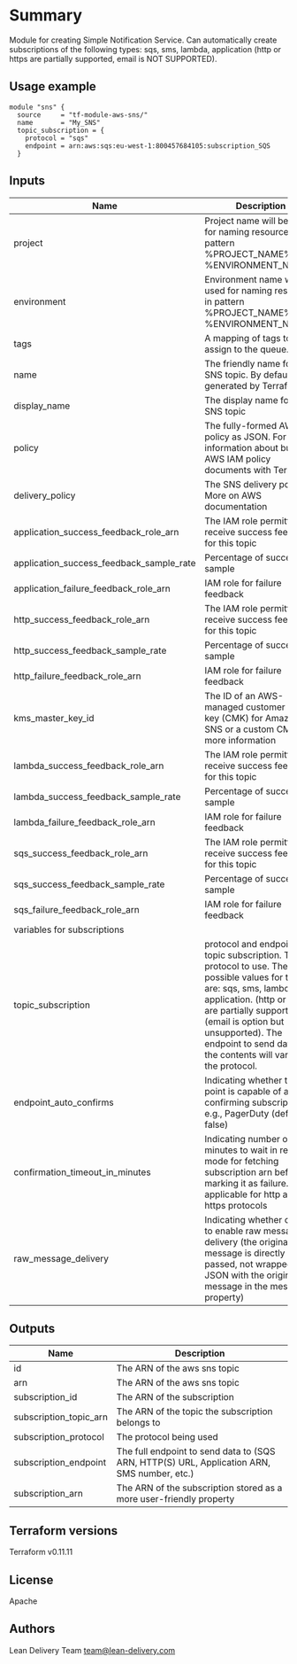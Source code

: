 # Summary

Module for creating Simple Notification Service.
Can automatically create subscriptions of the following types: sqs, sms, lambda, application (http or https are partially supported, email is NOT SUPPORTED).

## Usage example

```hcl
module "sns" {
  source     = "tf-module-aws-sns/"
  name       = "My_SNS"
  topic_subscription = {
    protocol = "sqs"
    endpoint = arn:aws:sqs:eu-west-1:800457684105:subscription_SQS
  }

```

## Inputs

| Name | Description | Type | Default | Required |
|------|-------------|:----:|:-----:|:-----:|
| project | Project name will be used for naming resources in pattern %PROJECT_NAME%-%ENVIRONMENT_NAME% | | "project" | no |
| environment | Environment name will be used for naming resources in pattern %PROJECT_NAME%-%ENVIRONMENT_NAME% | | "test" | no |
| tags | A mapping of tags to assign to the queue. | "map" | {} | no |
| name | The friendly name for the SNS topic. By default generated by Terraform. | "string" | "" | no |
| display_name | The display name for the SNS topic | "string" | "" | no |
| policy | The fully-formed AWS policy as JSON. For more information about building AWS IAM policy documents with Terraform | "string" | "" | no |
| delivery_policy | The SNS delivery policy. More on AWS documentation | "string" | "" | no |
| application_success_feedback_role_arn | The IAM role permitted to receive success feedback for this topic | "string" | "" | no |
| application_success_feedback_sample_rate | Percentage of success to sample | "string" | "" | no |
| application_failure_feedback_role_arn | IAM role for failure feedback | "string" | "" | no |
| http_success_feedback_role_arn | The IAM role permitted to receive success feedback for this topic | "string" | "" | no |
| http_success_feedback_sample_rate | Percentage of success to sample | | 100 | no |
| http_failure_feedback_role_arn | IAM role for failure feedback | "string" | "" | no |
| kms_master_key_id | The ID of an AWS-managed customer master key (CMK) for Amazon SNS or a custom CMK. For more information | "string" | "" | no |
| lambda_success_feedback_role_arn | The IAM role permitted to receive success feedback for this topic | "string" | "" | no |
| lambda_success_feedback_sample_rate | Percentage of success to sample | "" | 100 | no |
| lambda_failure_feedback_role_arn | IAM role for failure feedback | "string" | "" | no |
| sqs_success_feedback_role_arn | The IAM role permitted to receive success feedback for this topic | "string" | "" | no |
| sqs_success_feedback_sample_rate | Percentage of success to sample | | 100 | no |
| sqs_failure_feedback_role_arn | IAM role for failure feedback | "string" | "" | no |
| variables for subscriptions |
| topic_subscription | protocol and endpoint for topic subscription. The protocol to use. The possible values for this are: sqs, sms, lambda, application. (http or https are partially supported) (email is option but unsupported). The endpoint to send data to, the contents will vary with the protocol. | "map" | { protocol = "" endpoint = "" } | no |
| endpoint_auto_confirms | Indicating whether the end point is capable of auto confirming subscription e.g., PagerDuty (default is false) | "string" | "false" | no |
| confirmation_timeout_in_minutes | Indicating number of minutes to wait in retying mode for fetching subscription arn before marking it as failure. Only applicable for http and https protocols | | 1 | no |
| raw_message_delivery | Indicating whether or not to enable raw message delivery (the original message is directly passed, not wrapped in JSON with the original message in the message property) | "string" | "false" | no |



## Outputs

| Name | Description |
|------|-------------|
| id | The ARN of the aws sns topic |
| arn | The ARN of the aws sns topic |
| subscription_id | The ARN of the subscription |
| subscription_topic_arn | The ARN of the topic the subscription belongs to |
| subscription_protocol | The protocol being used |
| subscription_endpoint | The full endpoint to send data to (SQS ARN, HTTP(S) URL, Application ARN, SMS number, etc.) |
| subscription_arn | The ARN of the subscription stored as a more user-friendly property |

## Terraform versions
Terraform v0.11.11

## License
Apache

## Authors
Lean Delivery Team team@lean-delivery.com
